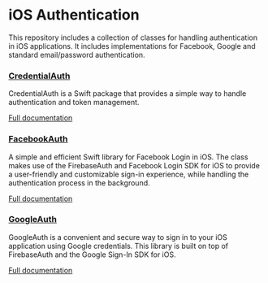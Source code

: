 # iOS Authentication

This repository includes a collection of classes for handling authentication in iOS applications. It includes implementations for Facebook, Google and standard email/password authentication.


### [CredentialAuth](CredentialAuth/README.md)

CredentialAuth is a Swift package that provides a simple way to handle authentication and token management.

[Full documentation](https://github.com/sun-asterisk/tech-standard-ios-auth/wiki/CredentialAuth)

### [FacebookAuth](FacebookAuth/README.md)

A simple and efficient Swift library for Facebook Login in iOS. The class makes use of the FirebaseAuth and Facebook Login SDK for iOS to provide a user-friendly and customizable sign-in experience, while handling the authentication process in the background.

[Full documentation](https://github.com/sun-asterisk/tech-standard-ios-auth/wiki/FacebookAuth)

### [GoogleAuth](GoogleAuth/README.md)

GoogleAuth is a convenient and secure way to sign in to your iOS application using Google credentials. This library is built on top of FirebaseAuth and the Google Sign-In SDK for iOS.

[Full documentation](https://github.com/sun-asterisk/tech-standard-ios-auth/wiki/GoogleAuth)
